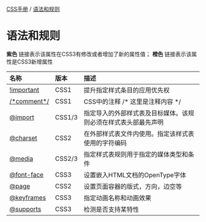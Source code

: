 [CSS手册](/css-handbook/) / [语法和规则](/css-handbook/rules/)

# 语法和规则

<p class="g-color-light">
  <strong class="g-color-css3-change">紫色</strong> 链接表示该属性在CSS3有修改或者增加了新的属性值；
  <strong class="g-color-css3-new">橙色</strong> 链接表示该属性是CSS3新增属性
</p>

|名称|版本|描述|
|:---|:---|:---|
|[!important](/css-handbook/rules/important)|CSS1|提升指定样式条目的应用优先权|
|[/\*comment\*/](/css-handbook/rules/comment)|CSS1|CSS中的注释 /* 这里是注释内容 */|
|[<span class="g-color-css3-change">@import</span>](/css-handbook/rules/import)|CSS1/3|指定导入的外部样式表及目标媒体。该规则必须在样式表头部最先声明|
|[@charset](/css-handbook/rules/charset)|CSS2|在外部样式表文件内使用。指定该样式表使用的字符编码|
|[<span class="g-color-css3-change">@media</span>](/css-handbook/rules/media)|CSS2/3|指定样式表规则用于指定的媒体类型和条件|
|[<span class="g-color-css3-new">@font-face</span>](/css-handbook/rules/ff)|CSS3|设置嵌入HTML文档的OpenType字体|
|[@page](/css-handbook/rules/page)|CSS2|设置页面容器的版式，方向，边空等|
|[<span class="g-color-css3-new">@keyframes</span>](/css-handbook/rules/keyframes)|CSS3|指定动画名称和动画效果|
|[<span class="g-color-css3-new">@supports</span>](/css-handbook/rules/supports)|CSS3|检测是否支持某特性|

